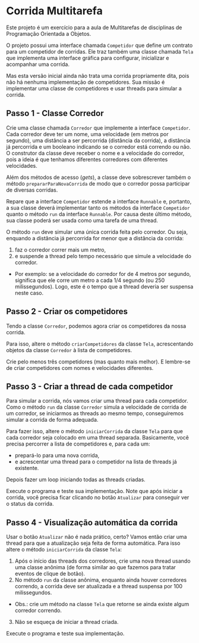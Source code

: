 # Corrida Multitarefa

Este projeto é um exercício para a aula de Multitarefas de disciplinas de Programação Orientada a Objetos.

O projeto possui uma interface chamada `Competidor` que define um contrato para um competidor de corridas.
Ele traz também uma classe chamada `Tela` que implementa uma interface gráfica para configurar, inicializar e acompanhar uma corrida.

Mas esta versão inicial ainda não trata uma corrida propriamente dita, pois não há nenhuma implementação de competidores.
Sua missão é implementar uma classe de competidores e usar threads para simular a corrida.

## Passo 1 - Classe Corredor

Crie uma classe chamada `Corredor` que implemente a interface `Competidor`.
Cada corredor deve ter um nome, uma velocidade (em metros por segundo), uma distância a ser percorrida (distância da corrida), a distância já percorrida e um booleano indicando se o corredor está correndo ou não.
O construtor da classe deve receber o nome e a velocidade do corredor, pois a ideia é que tenhamos diferentes corredores com diferentes velocidades.

Além dos métodos de acesso (_gets_), a classe deve sobrescrever também o método `prepararParaNovaCorrida` de modo que o corredor possa participar de diversas corridas.

Repare que a interface `Competidor` estende a interface `Runnable` e, portanto, a sua classe deverá implementar tanto os métodos da interface `Competidor` quanto o método `run` da interface `Runnable`.
Por causa deste último método, sua classe poderá ser usada como uma tarefa de uma thread.

O método `run` deve simular uma única corrida feita pelo corredor.
Ou seja, enquando a distância já percorrida for menor que a distância da corrida:
1. faz o corredor correr mais um metro,
2. e suspende a thread pelo tempo necessário que simule a velocidade do corredor.
  - Por exemplo: se a velocidade do corredor for de 4 metros por segundo, significa que ele corre um metro a cada 1/4 segundo (ou 250 milissegundos).
  Logo, este é o tempo que a thread deveria ser suspensa neste caso.

## Passo 2 - Criar os competidores

Tendo a classe `Corredor`, podemos agora criar os competidores da nossa corrida.

Para isso, altere o método `criarCompetidores` da classe `Tela`, acrescentando objetos da classe `Corredor` à lista de competidores.

Crie pelo menos três competidores (mas quanto mais melhor).
E lembre-se de criar competidores com nomes e velocidades diferentes.

## Passo 3 - Criar a thread de cada competidor

Para simular a corrida, nós vamos criar uma thread para cada competidor.
Como o método `run` da classe `Corredor` simula a velocidade de corrida de um corredor, se iniciarmos as threads ao mesmo tempo, conseguiremos simular a corrida de forma adequada.

Para fazer isso, altere o método `iniciarCorrida` da classe `Tela` para que cada corredor seja colocado em uma thread separada. Basicamente, você precisa percorrer a lista de competidores e, para cada um:
- prepará-lo para uma nova corrida, 
- e acrescentar uma thread para o competidor na lista de threads já existente.

Depois fazer um loop iniciando todas as threads criadas.

Execute o programa e teste sua implementação.
Note que após iniciar a corrida, você precisa ficar clicando no botão `Atualizar` para conseguir ver o status da corrida.

## Passo 4 - Visualização automática da corrida

Usar o botão `Atualizar` não é nada prático, certo?
Vamos então criar uma thread para que a atualização seja feita de forma automática.
Para isso altere o método `iniciarCorrida` da classe `Tela`:

1. Após o início das threads dos corredores, crie uma nova thread usando uma classe anônima (de forma similar ao que fazemos para tratar eventos de clique de botão).
2. No método `run` da classe anônima, enquanto ainda houver corredores correndo, a corrida deve ser atualizada e a thread suspensa por 100 milissegundos.
  - Obs.: crie um método na classe `Tela` que retorne se ainda existe algum corredor correndo.
3. Não se esqueça de iniciar a thread criada.

Execute o programa e teste sua implementação.
